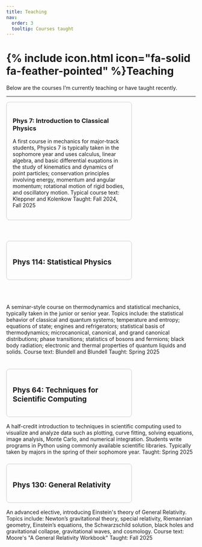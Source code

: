 ```yaml
---
title: Teaching
nav:
  order: 3
  tooltip: Courses taught
---
```



# {% include icon.html icon="fa-solid fa-feather-pointed" %}Teaching

Below are the courses I’m currently teaching or have taught recently. 

---


<div style="display: flex; flex-wrap: wrap; gap: 2rem;">

<div style="border: 1px solid #ccc; padding: 1rem; border-radius: 8px; width: 300px;"><h3><strong>Phys 7: Introduction to Classical Physics</strong></h3>

A first course in mechanics for major-track students, Physics 7 is typically taken in the sophomore year and uses calculus, linear algebra, and basic differential euqations in the study of kinematics and dynamics of point particles; conservation principles involving energy, momentum and angular momentum; rotational motion of rigid bodies, and oscillatory motion.  Typical course text:  Kleppner and Kolenkow
Taught: Fall 2024, Fall 2025
</div>

### <div style="border: 1px solid #ccc; padding: 1rem; border-radius: 8px; width: 300px;"><h3><strong>Phys 114: Statistical Physics</strong></h3>
A seminar-style course on thermodynamics and statistical mechanics, typically taken in the junior or senior year. Topics include: the statistical behavior of classical and quantum systems; temperature and entropy; equations of state; engines and refrigerators; statistical basis of thermodynamics; microcanonical, canonical, and grand canonical distributions; phase transitions; statistics of bosons and fermions; black body radiation; electronic and thermal properties of quantum liquids and solids. Course text: Blundell and Blundell
Taught: Spring 2025
</div>

### <div style="border: 1px solid #ccc; padding: 1rem; border-radius: 8px; width: 300px;"><h3><strong>Phys 64: Techniques for Scientific Computing</strong></h3>
A half-credit introduction to techniques in scientific computing used to visualize and analyze data such as plotting, curve fitting, solving equations, image analysis, Monte Carlo, and numerical integration.  Students write programs in Python using commonly available scientific libraries. Typically taken by majors in the spring of their sophomore year.
Taught: Spring 2025
</div>

### <div style="border: 1px solid #ccc; padding: 1rem; border-radius: 8px; width: 300px;"><h3><strong>Phys 130: General Relativity</strong></h3>
An advanced elective, introducing Einstein's theory of General Relativity. Topics include: Newton’s gravitational theory, special relativity, Riemannian geometry, Einstein’s equations, the Schwarzschild solution, black holes and gravitational collapse, gravitational waves, and cosmology. Course text: Moore's "A General Relativity Workbook"
Taught: Fall 2025
</div>

</div>
